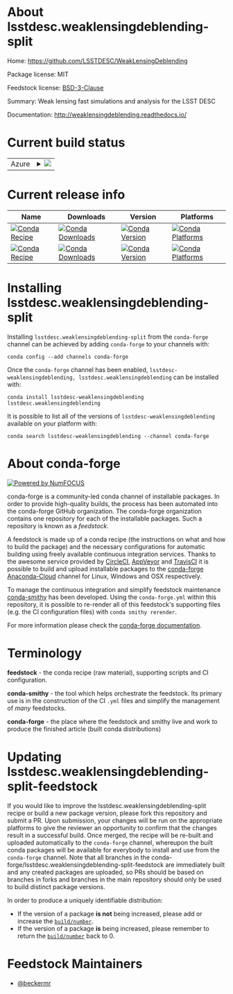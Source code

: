 About lsstdesc.weaklensingdeblending-split
==========================================

Home: https://github.com/LSSTDESC/WeakLensingDeblending

Package license: MIT

Feedstock license: [BSD-3-Clause](https://github.com/conda-forge/lsstdesc.weaklensingdeblending-feedstock/blob/master/LICENSE.txt)

Summary: Weak lensing fast simulations and analysis for the LSST DESC

Documentation: http://weaklensingdeblending.readthedocs.io/

Current build status
====================


<table>
    
  <tr>
    <td>Azure</td>
    <td>
      <details>
        <summary>
          <a href="https://dev.azure.com/conda-forge/feedstock-builds/_build/latest?definitionId=8356&branchName=master">
            <img src="https://dev.azure.com/conda-forge/feedstock-builds/_apis/build/status/lsstdesc.weaklensingdeblending-feedstock?branchName=master">
          </a>
        </summary>
        <table>
          <thead><tr><th>Variant</th><th>Status</th></tr></thead>
          <tbody><tr>
              <td>linux_64_python3.6.____cpython</td>
              <td>
                <a href="https://dev.azure.com/conda-forge/feedstock-builds/_build/latest?definitionId=8356&branchName=master">
                  <img src="https://dev.azure.com/conda-forge/feedstock-builds/_apis/build/status/lsstdesc.weaklensingdeblending-feedstock?branchName=master&jobName=linux&configuration=linux_64_python3.6.____cpython" alt="variant">
                </a>
              </td>
            </tr><tr>
              <td>linux_64_python3.7.____cpython</td>
              <td>
                <a href="https://dev.azure.com/conda-forge/feedstock-builds/_build/latest?definitionId=8356&branchName=master">
                  <img src="https://dev.azure.com/conda-forge/feedstock-builds/_apis/build/status/lsstdesc.weaklensingdeblending-feedstock?branchName=master&jobName=linux&configuration=linux_64_python3.7.____cpython" alt="variant">
                </a>
              </td>
            </tr><tr>
              <td>linux_64_python3.8.____cpython</td>
              <td>
                <a href="https://dev.azure.com/conda-forge/feedstock-builds/_build/latest?definitionId=8356&branchName=master">
                  <img src="https://dev.azure.com/conda-forge/feedstock-builds/_apis/build/status/lsstdesc.weaklensingdeblending-feedstock?branchName=master&jobName=linux&configuration=linux_64_python3.8.____cpython" alt="variant">
                </a>
              </td>
            </tr><tr>
              <td>linux_64_python3.9.____cpython</td>
              <td>
                <a href="https://dev.azure.com/conda-forge/feedstock-builds/_build/latest?definitionId=8356&branchName=master">
                  <img src="https://dev.azure.com/conda-forge/feedstock-builds/_apis/build/status/lsstdesc.weaklensingdeblending-feedstock?branchName=master&jobName=linux&configuration=linux_64_python3.9.____cpython" alt="variant">
                </a>
              </td>
            </tr><tr>
              <td>osx_64_python3.6.____cpython</td>
              <td>
                <a href="https://dev.azure.com/conda-forge/feedstock-builds/_build/latest?definitionId=8356&branchName=master">
                  <img src="https://dev.azure.com/conda-forge/feedstock-builds/_apis/build/status/lsstdesc.weaklensingdeblending-feedstock?branchName=master&jobName=osx&configuration=osx_64_python3.6.____cpython" alt="variant">
                </a>
              </td>
            </tr><tr>
              <td>osx_64_python3.7.____cpython</td>
              <td>
                <a href="https://dev.azure.com/conda-forge/feedstock-builds/_build/latest?definitionId=8356&branchName=master">
                  <img src="https://dev.azure.com/conda-forge/feedstock-builds/_apis/build/status/lsstdesc.weaklensingdeblending-feedstock?branchName=master&jobName=osx&configuration=osx_64_python3.7.____cpython" alt="variant">
                </a>
              </td>
            </tr><tr>
              <td>osx_64_python3.8.____cpython</td>
              <td>
                <a href="https://dev.azure.com/conda-forge/feedstock-builds/_build/latest?definitionId=8356&branchName=master">
                  <img src="https://dev.azure.com/conda-forge/feedstock-builds/_apis/build/status/lsstdesc.weaklensingdeblending-feedstock?branchName=master&jobName=osx&configuration=osx_64_python3.8.____cpython" alt="variant">
                </a>
              </td>
            </tr><tr>
              <td>osx_64_python3.9.____cpython</td>
              <td>
                <a href="https://dev.azure.com/conda-forge/feedstock-builds/_build/latest?definitionId=8356&branchName=master">
                  <img src="https://dev.azure.com/conda-forge/feedstock-builds/_apis/build/status/lsstdesc.weaklensingdeblending-feedstock?branchName=master&jobName=osx&configuration=osx_64_python3.9.____cpython" alt="variant">
                </a>
              </td>
            </tr>
          </tbody>
        </table>
      </details>
    </td>
  </tr>
</table>

Current release info
====================

| Name | Downloads | Version | Platforms |
| --- | --- | --- | --- |
| [![Conda Recipe](https://img.shields.io/badge/recipe-lsstdesc--weaklensingdeblending-green.svg)](https://anaconda.org/conda-forge/lsstdesc-weaklensingdeblending) | [![Conda Downloads](https://img.shields.io/conda/dn/conda-forge/lsstdesc-weaklensingdeblending.svg)](https://anaconda.org/conda-forge/lsstdesc-weaklensingdeblending) | [![Conda Version](https://img.shields.io/conda/vn/conda-forge/lsstdesc-weaklensingdeblending.svg)](https://anaconda.org/conda-forge/lsstdesc-weaklensingdeblending) | [![Conda Platforms](https://img.shields.io/conda/pn/conda-forge/lsstdesc-weaklensingdeblending.svg)](https://anaconda.org/conda-forge/lsstdesc-weaklensingdeblending) |
| [![Conda Recipe](https://img.shields.io/badge/recipe-lsstdesc.weaklensingdeblending-green.svg)](https://anaconda.org/conda-forge/lsstdesc.weaklensingdeblending) | [![Conda Downloads](https://img.shields.io/conda/dn/conda-forge/lsstdesc.weaklensingdeblending.svg)](https://anaconda.org/conda-forge/lsstdesc.weaklensingdeblending) | [![Conda Version](https://img.shields.io/conda/vn/conda-forge/lsstdesc.weaklensingdeblending.svg)](https://anaconda.org/conda-forge/lsstdesc.weaklensingdeblending) | [![Conda Platforms](https://img.shields.io/conda/pn/conda-forge/lsstdesc.weaklensingdeblending.svg)](https://anaconda.org/conda-forge/lsstdesc.weaklensingdeblending) |

Installing lsstdesc.weaklensingdeblending-split
===============================================

Installing `lsstdesc.weaklensingdeblending-split` from the `conda-forge` channel can be achieved by adding `conda-forge` to your channels with:

```
conda config --add channels conda-forge
```

Once the `conda-forge` channel has been enabled, `lsstdesc-weaklensingdeblending, lsstdesc.weaklensingdeblending` can be installed with:

```
conda install lsstdesc-weaklensingdeblending lsstdesc.weaklensingdeblending
```

It is possible to list all of the versions of `lsstdesc-weaklensingdeblending` available on your platform with:

```
conda search lsstdesc-weaklensingdeblending --channel conda-forge
```


About conda-forge
=================

[![Powered by NumFOCUS](https://img.shields.io/badge/powered%20by-NumFOCUS-orange.svg?style=flat&colorA=E1523D&colorB=007D8A)](http://numfocus.org)

conda-forge is a community-led conda channel of installable packages.
In order to provide high-quality builds, the process has been automated into the
conda-forge GitHub organization. The conda-forge organization contains one repository
for each of the installable packages. Such a repository is known as a *feedstock*.

A feedstock is made up of a conda recipe (the instructions on what and how to build
the package) and the necessary configurations for automatic building using freely
available continuous integration services. Thanks to the awesome service provided by
[CircleCI](https://circleci.com/), [AppVeyor](https://www.appveyor.com/)
and [TravisCI](https://travis-ci.com/) it is possible to build and upload installable
packages to the [conda-forge](https://anaconda.org/conda-forge)
[Anaconda-Cloud](https://anaconda.org/) channel for Linux, Windows and OSX respectively.

To manage the continuous integration and simplify feedstock maintenance
[conda-smithy](https://github.com/conda-forge/conda-smithy) has been developed.
Using the ``conda-forge.yml`` within this repository, it is possible to re-render all of
this feedstock's supporting files (e.g. the CI configuration files) with ``conda smithy rerender``.

For more information please check the [conda-forge documentation](https://conda-forge.org/docs/).

Terminology
===========

**feedstock** - the conda recipe (raw material), supporting scripts and CI configuration.

**conda-smithy** - the tool which helps orchestrate the feedstock.
                   Its primary use is in the construction of the CI ``.yml`` files
                   and simplify the management of *many* feedstocks.

**conda-forge** - the place where the feedstock and smithy live and work to
                  produce the finished article (built conda distributions)


Updating lsstdesc.weaklensingdeblending-split-feedstock
=======================================================

If you would like to improve the lsstdesc.weaklensingdeblending-split recipe or build a new
package version, please fork this repository and submit a PR. Upon submission,
your changes will be run on the appropriate platforms to give the reviewer an
opportunity to confirm that the changes result in a successful build. Once
merged, the recipe will be re-built and uploaded automatically to the
`conda-forge` channel, whereupon the built conda packages will be available for
everybody to install and use from the `conda-forge` channel.
Note that all branches in the conda-forge/lsstdesc.weaklensingdeblending-split-feedstock are
immediately built and any created packages are uploaded, so PRs should be based
on branches in forks and branches in the main repository should only be used to
build distinct package versions.

In order to produce a uniquely identifiable distribution:
 * If the version of a package **is not** being increased, please add or increase
   the [``build/number``](https://conda.io/docs/user-guide/tasks/build-packages/define-metadata.html#build-number-and-string).
 * If the version of a package **is** being increased, please remember to return
   the [``build/number``](https://conda.io/docs/user-guide/tasks/build-packages/define-metadata.html#build-number-and-string)
   back to 0.

Feedstock Maintainers
=====================

* [@beckermr](https://github.com/beckermr/)


